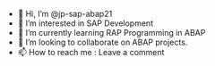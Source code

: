 - 👋 Hi, I’m @jp-sap-abap21
- 👀 I’m interested in SAP Development
- 🌱 I’m currently learning RAP Programming in ABAP
- 💞️ I’m looking to collaborate on ABAP projects.
- 📫 How to reach me : Leave a comment

<!---
jp-sap-abap21/jp-sap-abap21 is a ✨ special ✨ repository because its `README.md` (this file) appears on your GitHub profile.
You can click the Preview link to take a look at your changes.
--->
